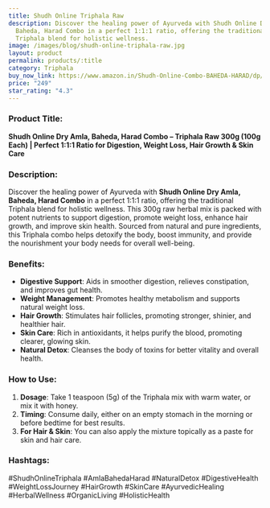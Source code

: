 ```yaml
---
title: Shudh Online Triphala Raw
description: Discover the healing power of Ayurveda with Shudh Online Dry Amla,
  Baheda, Harad Combo in a perfect 1:1:1 ratio, offering the traditional
  Triphala blend for holistic wellness.
image: /images/blog/shudh-online-triphala-raw.jpg
layout: product
permalink: products/:title
category: Triphala
buy_now_link: https://www.amazon.in/Shudh-Online-Combo-BAHEDA-HARAD/dp/B07CC3Y9Z6/ref=sr_1_41?crid=3AE0V1J1E19HZ&tag=ayushmonk-21
price: "249"
star_rating: "4.3"
---
```

### Product Title:
**Shudh Online Dry Amla, Baheda, Harad Combo – Triphala Raw 300g (100g Each) | Perfect 1:1:1 Ratio for Digestion, Weight Loss, Hair Growth & Skin Care**

### Description:
Discover the healing power of Ayurveda with **Shudh Online Dry Amla, Baheda, Harad Combo** in a perfect 1:1:1 ratio, offering the traditional Triphala blend for holistic wellness. This 300g raw herbal mix is packed with potent nutrients to support digestion, promote weight loss, enhance hair growth, and improve skin health. Sourced from natural and pure ingredients, this Triphala combo helps detoxify the body, boost immunity, and provide the nourishment your body needs for overall well-being.

### Benefits:
- **Digestive Support**: Aids in smoother digestion, relieves constipation, and improves gut health.
- **Weight Management**: Promotes healthy metabolism and supports natural weight loss.
- **Hair Growth**: Stimulates hair follicles, promoting stronger, shinier, and healthier hair.
- **Skin Care**: Rich in antioxidants, it helps purify the blood, promoting clearer, glowing skin.
- **Natural Detox**: Cleanses the body of toxins for better vitality and overall health.

### How to Use:
1. **Dosage**: Take 1 teaspoon (5g) of the Triphala mix with warm water, or mix it with honey.
2. **Timing**: Consume daily, either on an empty stomach in the morning or before bedtime for best results.
3. **For Hair & Skin**: You can also apply the mixture topically as a paste for skin and hair care.

### Hashtags:
#ShudhOnlineTriphala #AmlaBahedaHarad #NaturalDetox #DigestiveHealth #WeightLossJourney #HairGrowth #SkinCare #AyurvedicHealing #HerbalWellness #OrganicLiving #HolisticHealth

